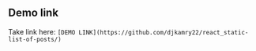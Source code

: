 

## Demo link

Take link here: `[DEMO LINK](https://github.com/djkamry22/react_static-list-of-posts/)`
